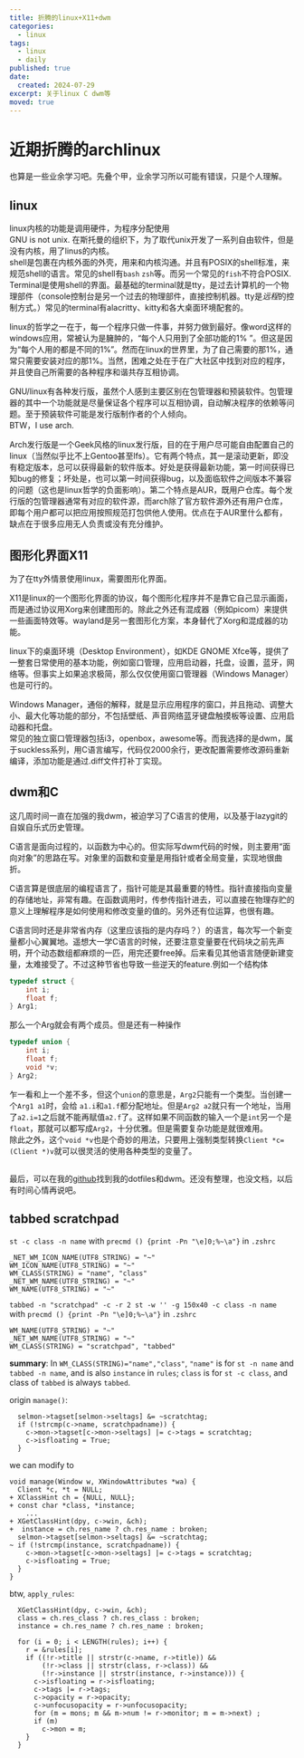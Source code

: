 ```yaml
---
title: 折腾的linux+X11+dwm
categories:
  - linux
tags:
  - linux
  - daily
published: true
date:
  created: 2024-07-29
excerpt: 关于linux C dwm等
moved: true
---
```


# 近期折腾的archlinux

也算是一些业余学习吧。先叠个甲，业余学习所以可能有错误，只是个人理解。

<!-- more -->

## linux

linux内核的功能是调用硬件，为程序分配使用  
GNU is not unix. 在斯托曼的组织下，为了取代unix开发了一系列自由软件，但是没有内核，用了linus的内核。  
shell是包裹在内核外面的外壳，用来和内核沟通。并且有POSIX的shell标准，来规范shell的语言。常见的shell有`bash` `zsh`等。而另一个常见的`fish`不符合POSIX.  
Terminal是使用shell的界面。最基础的terminal就是tty，是过去计算机的一个物理部件（console控制台是另一个过去的物理部件，直接控制机器。tty是*远程*的控制方式。）常见的terminal有alacritty、kitty和各大桌面环境配套的。

linux的哲学之一在于，每一个程序只做一件事，并努力做到最好。像word这样的windows应用，常被认为是臃肿的，“每个人只用到了全部功能的1%
”。但这是因为“每个人用的都是不同的1%”。然而在linux的世界里，为了自己需要的那1%，通常只需要安装对应的那1%。当然，困难之处在于在广大社区中找到对应的程序，并且使自己所需要的各种程序和谐共存互相协调。

GNU/linux有各种发行版，虽然个人感到主要区别在包管理器和预装软件。包管理器的其中一个功能就是尽量保证各个程序可以互相协调，自动解决程序的依赖等问题。至于预装软件可能是发行版制作者的个人倾向。  
BTW，I use arch.

Arch发行版是一个Geek风格的linux发行版，目的在于用户尽可能自由配置自己的linux（当然似乎比不上Gentoo甚至lfs）。它有两个特点，其一是滚动更新，即没有稳定版本，总可以获得最新的软件版本。好处是获得最新功能，第一时间获得已知bug的修复；坏处是，也可以第一时间获得bug，以及面临软件之间版本不兼容的问题（这也是linux哲学的负面影响）。第二个特点是AUR，既用户仓库。每个发行版的包管理器通常有对应的软件源，而arch除了官方软件源外还有用户仓库，即每个用户都可以把应用按照规范打包供他人使用。优点在于AUR里什么都有，缺点在于很多应用无人负责或没有充分维护。

## 图形化界面X11

为了在tty外情景使用linux，需要图形化界面。

X11是linux的一个图形化界面的协议，每个图形化程序并不是靠它自己显示画面，而是通过协议用Xorg来创建图形的。除此之外还有混成器（例如picom）来提供一些画面特效等。wayland是另一套图形化方案，本身替代了Xorg和混成器的功能。

linux下的桌面环境（Desktop Environment），如KDE GNOME Xfce等，提供了一整套日常使用的基本功能，例如窗口管理，应用启动器，托盘，设置，蓝牙，网络等。但事实上如果追求极简，那么仅仅使用窗口管理器（Windows Manager）也是可行的。

Windows Manager，通俗的解释，就是显示应用程序的窗口，并且拖动、调整大小、最大化等功能的部分，不包括壁纸、声音网络蓝牙键盘触摸板等设置、应用启动器和托盘。  
常见的独立窗口管理器包括i3，openbox，awesome等。而我选择的是dwm，属于suckless系列，用C语言编写，代码仅2000余行，更改配置需要修改源码重新编译，添加功能是通过.diff文件打补丁实现。

## dwm和C

这几周时间一直在加强的我dwm，被迫学习了C语言的使用，以及基于lazygit的自娱自乐式历史管理。

C语言是面向过程的，以函数为中心的。但实际写dwm代码的时候，则主要用“面向对象”的思路在写。对象里的函数和变量是用指针或者全局变量，实现地很曲折。

C语言算是很底层的编程语言了，指针可能是其最重要的特性。指针直接指向变量的存储地址，非常有趣。在函数调用时，传参传指针进去，可以直接在物理存贮的意义上理解程序是如何使用和修改变量的值的。另外还有位运算，也很有趣。

C语言同时还是非常省内存（这里应该指的是内存吗？）的语言，每次写一个新变量都小心翼翼地。遥想大一学C语言的时候，还要注意变量要在代码块之前先声明，开个动态数组都麻烦的一匹，用完还要free掉。后来看见其他语言随便新建变量，太难接受了。不过这种节省也导致一些逆天的feature.例如一个结构体

```C
typedef struct {
    int i;
    float f;
} Arg1;
```

那么一个Arg就会有两个成员。但是还有一种操作

```C
typedef union {
    int i;
    float f;
    void *v;
} Arg2;
```

乍一看和上一个差不多，但这个`union`的意思是，`Arg2`只能有一个类型。当创建一个`Arg1 a1`时，会给 `a1.i`和`a1.f`都分配地址。但是`Arg2 a2`就只有一个地址，当用了`a2.i=1`之后就不能再赋值`a2.f`了。这样如果不同函数的输入一个是`int`另一个是`float`，那就可以都写成`Arg2`，十分优雅。但是需要复杂功能是就很难用。  
除此之外，这个`void *v`也是个奇妙的用法，只要用上强制类型转换`Client *c=(Client *)v`就可以很灵活的使用各种类型的变量了。

##

最后，可以在我的[github](https://github.com/hiraethecho)找到我的dotfiles和dwm。还没有整理，也没文档，以后有时间心情再说吧。

## tabbed scratchpad

`st -c class -n name` with `precmd () {print -Pn "\e]0;%~\a"}` in `.zshrc`

```
_NET_WM_ICON_NAME(UTF8_STRING) = "~"
WM_ICON_NAME(UTF8_STRING) = "~"
WM_CLASS(STRING) = "name", "class"
_NET_WM_NAME(UTF8_STRING) = "~"
WM_NAME(UTF8_STRING) = "~"
```

`tabbed -n "scratchpad" -c -r 2 st -w '' -g 150x40 -c class -n name` with `precmd () {print -Pn "\e]0;%~\a"}` in `.zshrc`

```
WM_NAME(UTF8_STRING) = "~"
_NET_WM_NAME(UTF8_STRING) = "~"
WM_CLASS(STRING) = "scratchpad", "tabbed"
```

**summary**: In `WM_CLASS(STRING)="name","class"`, `"name"` is for `st -n name` and `tabbed -n name`, and is also `instance` in `rules`; `class` is for `st -c class`, and class of `tabbed` is always `tabbed`.


origin `manage()`:

```
  selmon->tagset[selmon->seltags] &= ~scratchtag;
  if (!strcmp(c->name, scratchpadname)) {
    c->mon->tagset[c->mon->seltags] |= c->tags = scratchtag;
    c->isfloating = True;
  }
```
we can modify to

```
void manage(Window w, XWindowAttributes *wa) {
  Client *c, *t = NULL;
+ XClassHint ch = {NULL, NULL};
+ const char *class, *instance;
    ...
+ XGetClassHint(dpy, c->win, &ch);
+  instance = ch.res_name ? ch.res_name : broken;
  selmon->tagset[selmon->seltags] &= ~scratchtag;
~ if (!strcmp(instance, scratchpadname)) {
    c->mon->tagset[c->mon->seltags] |= c->tags = scratchtag;
    c->isfloating = True;
  }
}
```

btw, `apply_rules`:

```
  XGetClassHint(dpy, c->win, &ch);
  class = ch.res_class ? ch.res_class : broken;
  instance = ch.res_name ? ch.res_name : broken;

  for (i = 0; i < LENGTH(rules); i++) {
    r = &rules[i];
    if ((!r->title || strstr(c->name, r->title)) &&
        (!r->class || strstr(class, r->class)) &&
        (!r->instance || strstr(instance, r->instance))) {
      c->isfloating = r->isfloating;
      c->tags |= r->tags;
      c->opacity = r->opacity;
      c->unfocusopacity = r->unfocusopacity;
      for (m = mons; m && m->num != r->monitor; m = m->next) ;
      if (m)
        c->mon = m;
    }
  }
```

